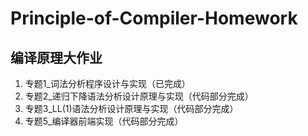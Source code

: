 # Principle-of-Compiler-Homework
## 编译原理大作业
1. 专题1_词法分析程序设计与实现（已完成）
2. 专题2_递归下降语法分析设计原理与实现（代码部分完成）
3. 专题3_LL(1)语法分析设计原理与实现（代码部分完成）
4. 专题5_编译器前端实现（代码部分完成）